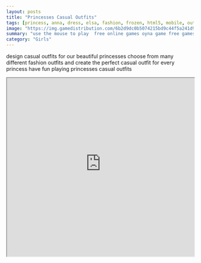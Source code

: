 ```yaml
---
layout: posts
title: "Princesses Casual Outfits"
tags: [princess, anna, dress, elsa, fashion, frozen, html5, mobile, outfits, princess, free, online, games, oyna, game, free, games, play, play, games]
image: "https://img.gamedistribution.com/6b2d9dc0b5074215bd9c44f5a241d9cb.jpg"
summary: "use the mouse to play  free online games oyna game free games play play games"
category: "Girls"
---
```


design casual outfits for our beautiful princesses choose from many different fashion outfits and create the perfect casual outfit for every princess have fun playing princesses casual outfits

<iframe width="100%" height="480px;" src="https://html5.gamedistribution.com/6b2d9dc0b5074215bd9c44f5a241d9cb/"></iframe>